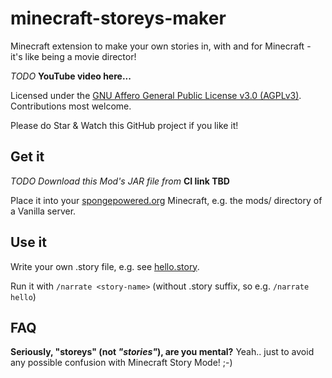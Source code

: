 # minecraft-storeys-maker

Minecraft extension to make your own stories in, with and for Minecraft - it's like being a movie director!

_TODO_ **YouTube video here...**

Licensed under the [GNU Affero General Public License v3.0 (AGPLv3)](LICENSE).  Contributions most welcome.

Please do Star & Watch this GitHub project if you like it!

## Get it

_TODO Download this Mod's JAR file from_ **CI link TBD**

Place it into your [spongepowered.org](https://www.spongepowered.org) Minecraft, e.g. the mods/ directory of a Vanilla server.

## Use it

Write your own .story file, e.g. see [hello.story](narrate/src/main/resources/hello.story).

Run it with `/narrate <story-name>` (without .story suffix, so e.g. `/narrate hello`)

## FAQ

**Seriously, "storeys" (not _"stories"_), are you mental?** Yeah.. just to avoid any possible confusion with Minecraft Story Mode! ;-)

